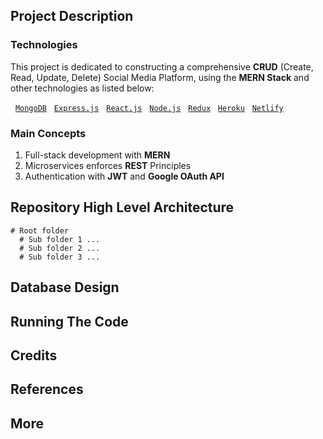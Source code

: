 ## Project Description

### Technologies 
This project is dedicated to constructing a comprehensive **CRUD** (Create, Read, Update, Delete) Social Media Platform, using the **MERN Stack** and other technologies as listed below:

&nbsp;&nbsp;[`MongoDB`](https://www.mongodb.com)
&nbsp;&nbsp;[`Express.js`](https://expressjs.com) 
&nbsp;&nbsp;[`React.js`](https://legacy.reactjs.org)
&nbsp;&nbsp;[`Node.js`](https://nodejs.org)
&nbsp;&nbsp;[`Redux`](https://react-redux.js.org)
&nbsp;&nbsp;[`Heroku`](https://www.heroku.com/)
&nbsp;&nbsp;[`Netlify`](https://www.netlify.com/?attr=homepage-modal)

### Main Concepts

1. Full-stack development with **MERN** 
2. Microservices enforces **REST** Principles
3. Authentication with **JWT** and **Google OAuth API**

## Repository High Level Architecture

```
# Root folder
  # Sub folder 1 ...
  # Sub folder 2 ...
  # Sub folder 3 ...
```

## Database Design

## Running The Code

## Credits

## References

## More
